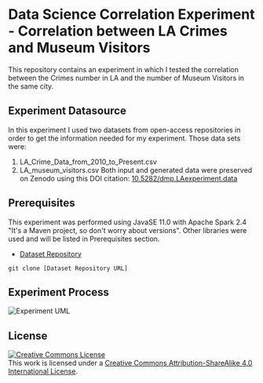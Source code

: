 # Data Science Correlation Experiment - Correlation between LA Crimes and Museum Visitors
This repository contains an experiment in which I tested the correlation between the Crimes number in LA and the number of Museum Visitors in the same city.

## Experiment Datasource
In this experiment I used two datasets from open-access repositories in order to get the information needed for my experiment. Those data sets were:
1. LA_Crime_Data_from_2010_to_Present.csv
2. LA_museum_visitors.csv
Both input and generated data were preserved on Zenodo using this DOI citation: [10.5282/dmp.LAexperiment.data](https://doi.org/10.5282/dmp.LAexperiment.data)

## Prerequisites
This experiment was performed using JavaSE 11.0 with Apache Spark 2.4 "It's a Maven project, so don't worry about versions". Other libraries were used and will be listed in Prerequisites section.

* [Dataset Repository](https://bitbucket.org/hasanalkhatib/datastewardship_datasets/src)
```
git clone [Dataset Repository URL]
```

## Experiment Process

![Experiment UML](https://user-images.githubusercontent.com/1809095/56473698-06d0b780-646f-11e9-9cf5-0e1db18d56ef.png)


## License
<a rel="license" href="http://creativecommons.org/licenses/by-sa/4.0/"><img alt="Creative Commons License" style="border-width:0" src="https://i.creativecommons.org/l/by-sa/4.0/88x31.png" /></a><br />This work is licensed under a <a rel="license" href="http://creativecommons.org/licenses/by-sa/4.0/">Creative Commons Attribution-ShareAlike 4.0 International License</a>.
